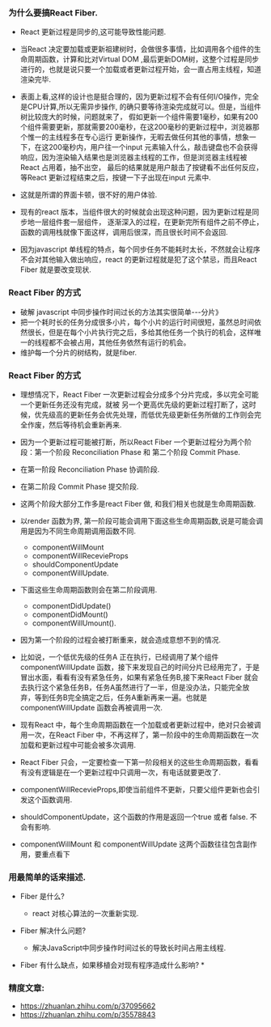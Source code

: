 

### 为什么要搞React Fiber.
* React 更新过程是同步的,这可能导致性能问题.
* 当React 决定要加载或更新祖建树时，会做很多事情，比如调用各个组件的生命周期函数，计算和比对Virtual DOM ,最后更新DOM树，这整个过程是同步进行的，也就是说只要一个加载或者更新过程开始，会一直占用主线程，知道渲染完毕.
* 表面上看,这样的设计也是挺合理的，因为更新过程不会有任何I/O操作，完全是CPU计算,所以无需异步操作,
的确只要等待渲染完成就可以。但是，当组件树比较庞大的时候，问题就来了， 假如更新一个组件需要1毫秒，如果有200个组件需要更新，那就需要200毫秒，在这200毫秒的更新过程中，浏览器那个惟一的主线程多在专心运行
更新操作，无暇去做任何其他的事情，想象一下，在这200毫秒内，用户往一个input 元素输入什么，敲击键盘也不会获得响应，因为渲染输入结果也是浏览器主线程的工作，但是浏览器主线程被React 占用着，抽不出空，
最后的结果就是用户敲击了按键看不出任何反应，等React 更新过程结束之后，按键一下子出现在input 元素中.

* 这就是所谓的界面卡顿，很不好的用户体验.
* 现有的react 版本，当组件很大的时候就会出现这种问题，因为更新过程是同步地一层组件套一层组件，
逐渐深入的过程，在更新完所有组件之前不停止，函数的调用栈就像下面这样，调用后很深，而且很长时间不会返回.
* 因为javascript 单线程的特点，每个同步任务不能耗时太长，不然就会让程序不会对其他输入做出响应，react 的更新过程就是犯了这个禁忌，而且React Fiber 就是要改变现状.

### React Fiber 的方式
* 破解 javascript 中同步操作时间过长的方法其实很简单---分片》
* 把一个耗时长的任务分成很多小片，每个小片的运行时间很短，虽然总时间依然很长，但是在每个小片执行完之后，多给其他任务一个执行的机会，这样唯一的线程都不会被占用，其他任务依然有运行的机会。
* 维护每一个分片的树结构，就是fiber.

### React Fiber 的方式
* 理想情况下，React Fiber 一次更新过程会分成多个分片完成，多以完全可能一个更新任务还没有完成，就被
另一个更高优先级的更新过程打断了，这时候，优先级高的更新任务会优先处理，而低优先级更新任务所做的工作则会完全作废，然后等待机会重新再来.
* 因为一个更新过程可能被打断，所以React Fiber 一个更新过程分为两个阶段：第一个阶段 Reconciliation Phase 和 第二个阶段 Commit Phase.

* 在第一阶段 Reconciliation Phase  协调阶段.
* 在第二阶段 Commit Phase 提交阶段.


* 这两个阶段大部分工作多是react Fiber 做, 和我们相关也就是生命周期函数.

* 以render 函数为界, 第一阶段可能会调用下面这些生命周期函数,说是可能会调用是因为不同生命周期调用函数不同.
    * componentWillMount
    * componentWillRecevieProps
    * shouldComponentUpdate
    * componentWillUpdate.

* 下面这些生命周期函数则会在第二阶段调用.
    * componentDidUpdate()
    * componentDidMount()
    * componentWillUmount().

* 因为第一个阶段的过程会被打断重来，就会造成意想不到的情况.
* 比如说，一个低优先级的任务A 正在执行，已经调用了某个组件componentWillUpdate 函数，接下来发现自己的时间分片已经用完了，于是冒出水面，看看有没有紧急任务，如果有紧急任务B,接下来React Fiber 就会去执行这个紧急任务B，任务A虽然进行了一半，但是没办法，只能完全放弃，等到任务B完全搞定之后，任务A重新再来一遍。也就是componentWillUpdate 函数会再被调用一次.

* 现有React 中，每个生命周期函数在一个加载或者更新过程中，绝对只会被调用一次，在React Fiber 中，不再这样了，第一阶段中的生命周期函数在一次加载和更新过程中可能会被多次调用.
* React Fiber 只会，一定要检查一下第一阶段相关的这些生命周期函数，看看有没有逻辑是在一个更新过程中只调用一次，有电话就要更改了.

* componentWillRecevieProps,即使当前组件不更新，只要父组件更新也会引发这个函数调用.

* shouldComponentUpdate，这个函数的作用是返回一个true 或者 false. 不会有影响.

* componentWillMount 和 componentWillUpdate 这两个函数往往包含副作用，要重点看下

### 用最简单的话来描述.
*  Fiber 是什么?
    * react 对核心算法的一次重新实现.

*  Fiber 解决什么问题?
    * 解决JavaScript中同步操作时间过长的导致长时间占用主线程.

*  Fiber 有什么缺点，如果移植会对现有程序造成什么影响?
    *  

### 精度文章:
* https://zhuanlan.zhihu.com/p/37095662
* https://zhuanlan.zhihu.com/p/35578843

